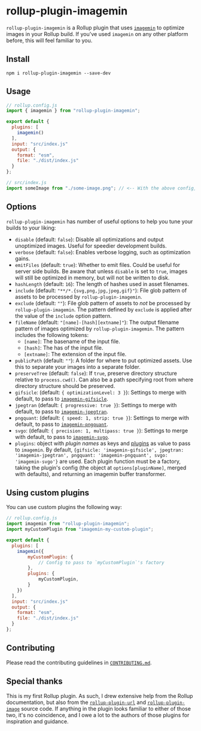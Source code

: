 # rollup-plugin-imagemin

`rollup-plugin-imagemin` is a Rollup plugin that uses [`imagemin`](https://github.com/imagemin/imagemin) to optimize images in your Rollup build. If you've used `imagemin` on any other platform before, this will feel familiar to you.

## Install

```
npm i rollup-plugin-imagemin --save-dev
```

## Usage

```javascript
// rollup.config.js
import { imagemin } from "rollup-plugin-imagemin";

export default {
  plugins: [
    imagemin()
  ],
  input: "src/index.js"
  output: {
    format: "esm",
    file: "./dist/index.js"
  }
};

// src/index.js
import someImage from "./some-image.png"; // <-- With the above config, this should output an optimized PNG to the dist folder.
```

## Options

`rollup-plugin-imagemin` has number of useful options to help you tune your builds to your liking:

- `disable` (default: `false`): Disable all optimizations and output unoptimized images. Useful for speedier development builds.
- `verbose` (default: `false`): Enables verbose logging, such as optimization gains.
- `emitFiles` (default: `true`): Whether to emit files. Could be useful for server side builds. Be aware that unless `disable` is set to `true`, images will still be optimized in memory, but will not be written to disk.
- `hashLength` (default: `16`): The length of hashes used in asset filenames.
- `include` (default: `"**/*.{svg,png,jpg,jpeg,gif}"`): File glob pattern of assets to be processed by `rollup-plugin-imagemin`.
- `exclude` (default: `""`): File glob pattern of assets to _not_ be processed by `rollup-plugin-imagemin`. The pattern defined by `exclude` is applied after the value of the `include` option pattern.
- `fileName` (default: `"[name]-[hash][extname]"`): The output filename pattern of images optimized by `rollup-plugin-imagemin`. The pattern includes the following tokens:
  - `[name]`: The basename of the input file.
  - `[hash]`: The has of the input file.
  - `[extname]`: The extension of the input file.
- `publicPath` (default: `""`): A folder for where to put optimized assets. Use this to separate your images into a separate folder.
- `preserveTree` (default: `false`): If `true`, preserve directory structure relative to `process.cwd()`.
Can also be a path specifying root from where directory structure should be preserved.
- `gifsicle`: (default: `{ optimizationLevel: 3 }`): Settings to merge with default, to pass to [`imagemin-gifsicle`](https://www.npmjs.com/package/imagemin-gifsicle).
- `jpegtran` (default: `{ progressive: true }`): Settings to merge with default, to pass to [`imagemin-jpegtran`](https://www.npmjs.com/package/imagemin-jpegtran).
- `pngquant`: (default: `{ speed: 1, strip: true }`): Settings to merge with default, to pass to [`imagemin-pngquant`](https://www.npmjs.com/package/imagemin-pngquant).
- `svgo`: (default: `{ precision: 1, multipass: true }`): Settings to merge with default, to pass to [`imagemin-svgo`](https://www.npmjs.com/package/imagemin-svgo).
- `plugins`: object with *plugin names* as keys and [plugins](https://www.npmjs.com/search?q=keywords:imageminplugin) as value to pass to `imagemin`. By default, `{gifsicle: 'imagemin-gifsicle', jpegtran: 'imagemin-jpegtran', pngquant: 'imagemin-pngquant', svgo: 'imagemin-svgo'}` are used. Each plugin
function must be a factory, taking the plugin's config (the object at `options[pluginName]`, merged with defaults), and returning an imagemin buffer transformer.

## Using custom plugins

You can use custom plugins the following way:

```javascript
// rollup.config.js
import imagemin from "rollup-plugin-imagemin";
import myCustomPlugin from "imagemin-my-custom-plugin";

export default {
  plugins: [
    imagemin({
        myCustomPlugin: {
            // Config to pass to `myCustomPlugin`'s factory
        },
        plugins: {
            myCustomPlugin,
        }
    })
  ],
  input: "src/index.js"
  output: {
    format: "esm",
    file: "./dist/index.js"
  }
};
```

## Contributing

Please read the contributing guidelines in [`CONTRIBUTING.md`](https://github.com/malchata/rollup-plugin-imagemin/blob/master/CONTRIBUTING.md).

## Special thanks

This is my first Rollup plugin. As such, I drew extensive help from the Rollup documentation, but also from the [`rollup-plugin-url`](https://github.com/rollup/rollup-plugin-url) and [`rollup-plugin-image`](https://github.com/rollup/rollup-plugin-image) source code. If anything in the plugin looks familiar to either of those two, it's no coincidence, and I owe a lot to the authors of those plugins for inspiration and guidance.
